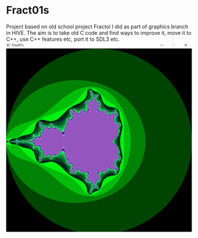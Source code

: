 # Fract01s
Project based on old school project Fractol I did as part of graphics branch in HIVE.
The aim is to take old C code and find ways to improve it, move it to C++, use C++ features etc, port it to SDL3 etc.
![image](./docs/fract01s_example.png)
